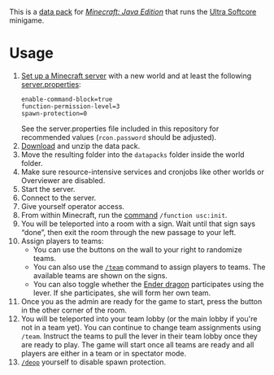 This is a [data pack](https://minecraft.gamepedia.com/Data_Pack) for [*Minecraft: Java Edition*](https://minecraft.gamepedia.com/Java_Edition) that runs the [Ultra Softcore](https://wurstmineberg.de/wiki/usc) minigame.

# Usage

1. [Set up a Minecraft server](https://minecraft.gamepedia.com/Tutorials/Setting_up_a_server) with a new world and at least the following [server.properties](https://minecraft.gamepedia.com/Server.properties):
    ```
    enable-command-block=true
    function-permission-level=3
    spawn-protection=0
    ```
    See the server.properties file included in this repository for recommended values (`rcon.password` should be adjusted).
2. [Download](https://github.com/wurstmineberg/usc/archive/master.zip) and unzip the data pack.
3. Move the resulting folder into the `datapacks` folder inside the world folder.
4. Make sure resource-intensive services and cronjobs like other worlds or Overviewer are disabled.
5. Start the server.
6. Connect to the server.
7. Give yourself operator access.
8. From within Minecraft, run the [command](https://minecraft.gamepedia.com/Commands) `/function usc:init`.
9. You will be teleported into a room with a sign. Wait until that sign says “done”, then exit the room through the new passage to your left.
10. Assign players to teams:
    * You can use the buttons on the wall to your right to randomize teams.
    * You can also use the [`/team`](https://minecraft.gamepedia.com/Commands/team) command to assign players to teams. The available teams are shown on the signs.
    * You can also toggle whether the [Ender dragon](https://minecraft.gamepedia.com/Ender_Dragon) participates using the lever. If she participates, she will form her own team.
11. Once you as the admin are ready for the game to start, press the button in the other corner of the room.
12. You will be teleported into your team lobby (or the main lobby if you're not in a team yet). You can continue to change team assignments using `/team`. Instruct the teams to pull the lever in their team lobby once they are ready to play. The game will start once all teams are ready and all players are either in a team or in spectator mode.
13. [`/deop`](https://minecraft.gamepedia.com/Commands/deop) yourself to disable spawn protection.
